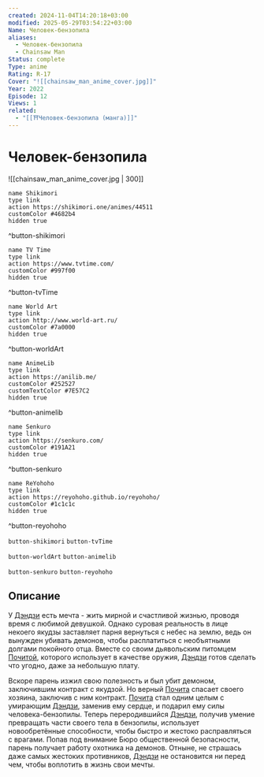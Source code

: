 ```yaml
---
created: 2024-11-04T14:20:18+03:00
modified: 2025-05-29T03:54:22+03:00
Name: Человек-бензопила
aliases:
  - Человек-бензопила
  - Chainsaw Man
Status: complete
Type: anime
Rating: R-17
Cover: "![[chainsaw_man_anime_cover.jpg]]"
Year: 2022
Episode: 12
Views: 1
related:
  - "[[⛩️Человек-бензопила (манга)]]"
---
```


# Человек-бензопила

![[chainsaw_man_anime_cover.jpg | 300]]

```button
name Shikimori
type link
action https://shikimori.one/animes/44511
customColor #4682b4
hidden true
```
^button-shikimori

```button
name TV Time
type link
action https://www.tvtime.com/
customColor #997f00
hidden true
```
^button-tvTime

```button
name World Art
type link
action http://www.world-art.ru/
customColor #7a0000
hidden true
```
^button-worldArt

```button
name AnimeLib
type link
action https://anilib.me/
customColor #252527
customTextColor #7E57C2
hidden true
```
^button-animelib

```button
name Senkuro
type link
action https://senkuro.com/
customColor #191A21
hidden true
```
^button-senkuro

```button
name ReYohoho
type link
action https://reyohoho.github.io/reyohoho/
customColor #1c1c1c
hidden true
```
^button-reyohoho

`button-shikimori` `button-tvTime`

`button-worldArt` `button-animelib`

`button-senkuro` `button-reyohoho`

## Описание

У [Дэндзи](https://shikimori.one/characters/170732-denji) есть мечта - жить мирной и счастливой жизнью, проводя время с любимой девушкой. Однако суровая реальность в лице некоего якудзы заставляет парня вернуться с небес на землю, ведь он вынужден убивать демонов, чтобы расплатиться с необъятными долгами покойного отца. Вместе со своим дьявольским питомцем [Почитой](https://shikimori.one/characters/174750-pochita), которого использует в качестве оружия, [Дэндзи](https://shikimori.one/characters/170732-denji) готов сделать что угодно, даже за небольшую плату.

Вскоре парень изжил свою полезность и был убит демоном, заключившим контракт с якудзой. Но верный [Почита](https://shikimori.one/characters/174750-pochita) спасает своего хозяина, заключив с ним контракт. [Почита](https://shikimori.one/characters/174750-pochita) стал одним целым с умирающим [Дэндзи](https://shikimori.one/characters/170732-denji), заменив ему сердце, и подарил ему силы человека-бензопилы. Теперь переродившийся [Дэндзи](https://shikimori.one/characters/170732-denji), получив умение превращать части своего тела в бензопилы, использует новообретённые способности, чтобы быстро и жестоко расправляться с врагами. Попав под внимание Бюро общественной безопасности, парень получает работу охотника на демонов. Отныне, не страшась даже самых жестоких противников, [Дэндзи](https://shikimori.one/characters/170732-denji) не остановится ни перед чем, чтобы воплотить в жизнь свои мечты.
